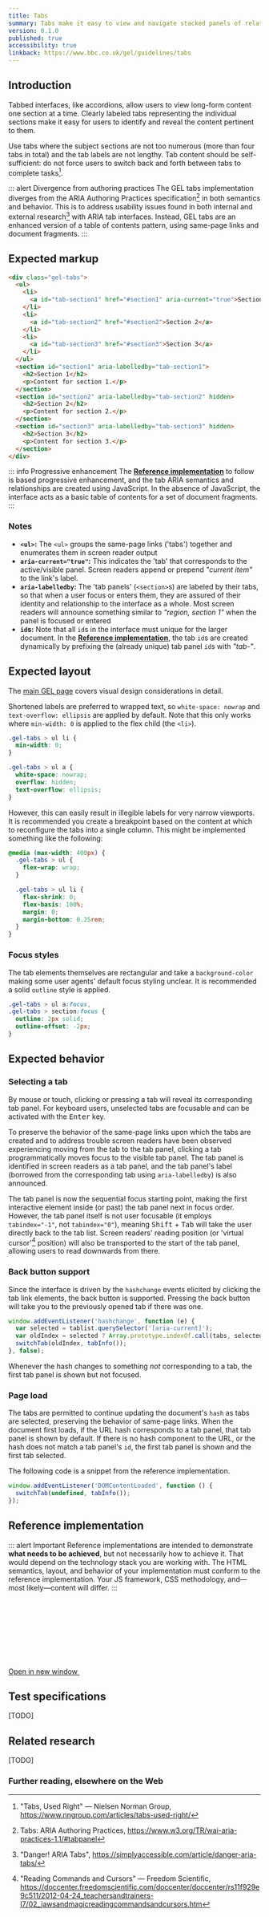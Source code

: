 ```yaml
---
title: Tabs
summary: Tabs make it easy to view and navigate stacked panels of related content. 
version: 0.1.0
published: true
accessibility: true
linkback: https://www.bbc.co.uk/gel/guidelines/tabs
---
```


## Introduction

Tabbed interfaces, like accordions, allow users to view long-form content one section at a time. Clearly labeled tabs representing the individual sections make it easy for users to identify and reveal the content pertinent to them.

Use tabs where the subject sections are not too numerous (more than four tabs in total) and the tab labels are not lengthy. Tab content should be self-sufficient: do not force users to switch back and forth between tabs to complete tasks[^1].

::: alert Divergence from authoring practices
The GEL tabs implementation diverges from the ARIA Authoring Practices specification[^2] in both semantics and behavior. This is to address usability issues found in both internal and external research[^3] with ARIA tab interfaces. Instead, GEL tabs are an enhanced version of a table of contents pattern, using same-page links and document fragments.
:::

## Expected markup

```html
<div class="gel-tabs">
  <ul>
    <li>
      <a id="tab-section1" href="#section1" aria-current="true">Section 1</a>
    </li>
    <li>
      <a id="tab-section2" href="#section2">Section 2</a>
    </li>
    <li>
      <a id="tab-section3" href="#section3">Section 3</a>
    </li>
  </ul>
  <section id="section1" aria-labelledby="tab-section1">
    <h2>Section 1</h2>
    <p>Content for section 1.</p>
  </section>
  <section id="section2" aria-labelledby="tab-section2" hidden>
    <h2>Section 2</h2>
    <p>Content for section 2.</p>
  </section>
  <section id="section3" aria-labelledby="tab-section3" hidden>
    <h2>Section 3</h2>
    <p>Content for section 3.</p>
  </section>
</div>
```

::: info Progressive enhancement
The [**Reference implementation**](#reference-implementation) to follow is based progressive enhancement, and the tab ARIA semantics and relationships are created using JavaScript. In the absence of JavaScript, the interface acts as a basic table of contents for a set of document fragments.
:::

### Notes

* **`<ul>`:** The `<ul>` groups the same-page links ('tabs') together and enumerates them in screen reader output
* **`aria-current="true"`:** This indicates the 'tab' that corresponds to the active/visible panel. Screen readers append or prepend _"current item"_ to the link's label.
* **`aria-labelledby`:** The 'tab panels' (`<section>`s) are labeled by their tabs, so that when a user focus or enters them, they are assured of their identity and relationship to the interface as a whole. Most screen readers will announce something similar to _"region, section 1"_ when the panel is focused or entered
* **`id`s:** Note that all `id`s in the interface must unique for the larger document. In the [**Reference implementation**](#reference-implementation), the tab `id`s are created dynamically by prefixing the (already unique) tab panel `id`s with _"tab-"_.

## Expected layout

The [main GEL page](https://www.bbc.co.uk/gel/guidelines/tabs) covers visual design considerations in detail. 

Shortened labels are preferred to wrapped text, so `white-space: nowrap` and `text-overflow: ellipsis` are applied by default. Note that this only works where `min-width: 0` is applied to the flex child (the `<li>`).

```css
.gel-tabs > ul li {
  min-width: 0;
}

.gel-tabs > ul a {
  white-space: nowrap;
  overflow: hidden;
  text-overflow: ellipsis;
}
```

However, this can easily result in illegible labels for very narrow viewports. It is recommended you create a breakpoint based on the content at which to reconfigure the tabs into a single column. This might be implemented something like the following:

```css
@media (max-width: 400px) {
  .gel-tabs > ul {
    flex-wrap: wrap;
  }

  .gel-tabs > ul li {
    flex-shrink: 0;
    flex-basis: 100%;
    margin: 0;
    margin-bottom: 0.25rem;
  }
}
```

### Focus styles

The tab elements themselves are rectangular and take a `background-color` making some user agents' default focus styling unclear. It is recommended a solid `outline` style is applied.

```css
.gel-tabs > ul a:focus,
.gel-tabs > section:focus {
  outline: 2px solid;
  outline-offset: -2px;
}
```

## Expected behavior

### Selecting a tab

By mouse or touch, clicking or pressing a tab will reveal its corresponding tab panel. For keyboard users, unselected tabs are focusable and can be activated with the <kbd>Enter</kbd> key. 

To preserve the behavior of the same-page links upon which the tabs are created and to address trouble screen readers have been observed experiencing moving from the tab to the tab panel, clicking a tab programmatically moves focus to the visible tab panel. The tab panel is identified in screen readers as a tab panel, and the tab panel's label (borrowed from the corresponding tab using `aria-labelledby`) is also announced. 

The tab panel is now the sequential focus starting point, making the first interactive element inside (or past) the tab panel next in focus order. However, the tab panel itself is not user focusable (it employs `tabindex="-1"`, not `tabindex="0"`), meaning <kbd>Shift</kbd> + <kbd>Tab</kbd> will take the user directly back to the tab list. Screen readers' reading position (or 'virtual cursor'[^4] position) will also be transported to the start of the tab panel, allowing users to read downwards from there. 

### Back button support

Since the interface is driven by the `hashchange` events elicited by clicking the tab link elements, the back button is supported. Pressing the back button will take you to the previously opened tab if there was one.

```js
window.addEventListener('hashchange', function (e) {
  var selected = tablist.querySelector('[aria-current]');
  var oldIndex = selected ? Array.prototype.indexOf.call(tabs, selected) : undefined;
  switchTab(oldIndex, tabInfo());
}, false);
```

Whenever the hash changes to something _not_ corresponding to a tab, the first tab panel is shown but not focused.

### Page load

The tabs are permitted to continue updating the document's `hash` as tabs are selected, preserving the behavior of same-page links. When the document first loads, if the URL hash corresponds to a tab panel, that tab panel is shown by default. If there is no hash component to the URL, or the hash does not match a tab panel's `id`, the first tab panel is shown and the first tab selected.

The following code is a snippet from the reference implementation.

```js
window.addEventListener('DOMContentLoaded', function () {
  switchTab(undefined, tabInfo());
});
```

## Reference implementation

::: alert Important
Reference implementations are intended to demonstrate **what needs to be achieved**, but not necessarily how to achieve it. That would depend on the technology stack you are working with. The HTML semantics, layout, and behavior of your implementation must conform to the reference implementation. Your JS framework, CSS methodology, and—most likely—content will differ.
:::

<include src="components/demos/tabs.html">

<p><a class="gel-button gel-button--dark gel-long-primer-bold" href="../demos/tabs/" target="_new">Open in new window <svg class="gel-button__icon gel-icon gel-icon--text"><use xlink:href="/code-gel/static/images/gel-icons-core-set.svg#gel-icon-external-link" style="fill:undefined;"></use></svg></a></p>

## Test specifications

[TODO]

## Related research

[TODO]

### Further reading, elsewhere on the Web

[^1]: "Tabs, Used Right" — Nielsen Norman Group, <https://www.nngroup.com/articles/tabs-used-right/>
[^2]: Tabs: ARIA Authoring Practices, <https://www.w3.org/TR/wai-aria-practices-1.1/#tabpanel>
[^3]: "Danger! ARIA Tabs", <https://simplyaccessible.com/article/danger-aria-tabs/>
[^4]: "Reading Commands and Cursors" — Freedom Scientific, <https://doccenter.freedomscientific.com/doccenter/doccenter/rs11f929e9c511/2012-04-24_teachersandtrainers-l7/02_jawsandmagicreadingcommandsandcursors.htm>